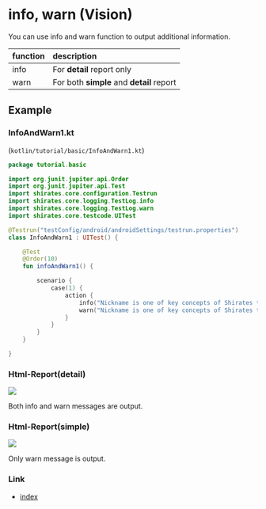 # info, warn (Vision)

You can use info and warn function to output additional information.

| function | description                               |
|:---------|:------------------------------------------|
| info     | For **detail** report only                |
| warn     | For both **simple** and **detail** report |

## Example

### InfoAndWarn1.kt

(`kotlin/tutorial/basic/InfoAndWarn1.kt`)

```kotlin
package tutorial.basic

import org.junit.jupiter.api.Order
import org.junit.jupiter.api.Test
import shirates.core.configuration.Testrun
import shirates.core.logging.TestLog.info
import shirates.core.logging.TestLog.warn
import shirates.core.testcode.UITest

@Testrun("testConfig/android/androidSettings/testrun.properties")
class InfoAndWarn1 : UITest() {

    @Test
    @Order(10)
    fun infoAndWarn1() {

        scenario {
            case(1) {
                action {
                    info("Nickname is one of key concepts of Shirates that makes test codes readable and easy to understand. You can define nicknames in nickname files for screens, elements, apps, and test data items, then use them in test codes. Messages using nickname are so user-friendly that you can read them as natural language. Especially for screen elements, nickname hides complexity of implementation of finding elements, and absorbs the difference of Android platform and iOS platform. As a result, after you wrote a test code for one platform, you can add or modify to fill gaps to another platform with a little effort.")
                    warn("Nickname is one of key concepts of Shirates that makes test codes readable and easy to understand. You can define nicknames in nickname files for screens, elements, apps, and test data items, then use them in test codes. Messages using nickname are so user-friendly that you can read them as natural language. Especially for screen elements, nickname hides complexity of implementation of finding elements, and absorbs the difference of Android platform and iOS platform. As a result, after you wrote a test code for one platform, you can add or modify to fill gaps to another platform with a little effort.")
                }
            }
        }
    }

}
```

### Html-Report(detail)

![](../../_images/info_and_warn_detail.png)

Both info and warn messages are output.

### Html-Report(simple)

![](../../_images/info_and_warn_simple.png)

Only warn message is output.

### Link

- [index](../../../../index.md)
